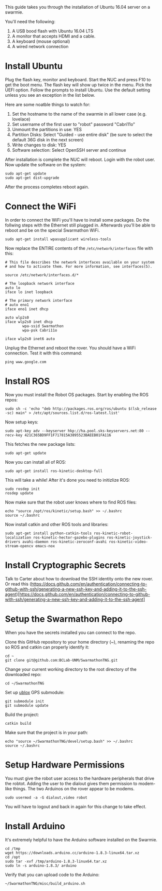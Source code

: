 This guide takes you through the installation of Ubuntu 16.04 server on a swarmie. 

You'll need the following: 
1. A USB bood flash with Ubuntu 16.04 LTS
2. A monitor that accepts HDMI and a cable. 
3. A keyboard (mouse optional)
4. A wired network connection

# Install Ubuntu

Plug the flash key, monitor and keyboard. Start the NUC and press F10 to get the boot menu. The flash key will show
up twice in the menu. Pick the UEFI option. Follow the prompts to install Ubuntu. Use the default setting unless you 
see an exception in the list below.

Here are some noatble things to watch for:
1. Set the hostname to the name of the swarmie in all lower case (e.g. lovelace)
2. Set username of the first user to "robot" password "Cabri11o"
3. Unmount the partitions in use: YES 
4. Partition Disks: Select "Guided - use entire disk" (be sure to select the default 36G disk in the next screen)
5. Write changes to disk: YES
6. Software selection: Select OpenSSH server and continue

After installation is complete the NUC will reboot. Login with the robot user. Now update the software on the system:
```
sudo apt-get update
sudo apt-get dist-upgrade
```
After the process completes reboot again. 

# Connect the WiFi

In order to connect the WiFi you'll have to install some packages. Do the follwing steps with the Ethernet still plugged in. 
Afterwards you'll be able to reboot and be on the special Swarmathon WiFi.

```
sudo apt-get install wpasupplicant wireless-tools
```

Now replace the ENTIRE contents of the ```/etc/network/interfaces``` file with this:
```
# This file describes the network interfaces available on your system
# and how to activate them. For more information, see interfaces(5).

source /etc/network/interfaces.d/*

# The loopback network interface
auto lo
iface lo inet loopback

# The primary network interface
# auto eno1
iface eno1 inet dhcp

auto wlp2s0  
iface wlp2s0 inet dhcp
        wpa-ssid Swarmathon
        wpa-psk Cabri11o

iface wlp2s0 inet6 auto
```

Unplug the Ethernet and reboot the rover. You should have a WiFi connection. Test it with this command:

```
ping www.google.com
```

# Install ROS
Now you must install the Robot OS packages. Start by enabling the ROS repos:
```
sudo sh -c 'echo "deb http://packages.ros.org/ros/ubuntu $(lsb_release -sc) main" > /etc/apt/sources.list.d/ros-latest.list'
```
Now setup keys:
```
sudo apt-key adv --keyserver hkp://ha.pool.sks-keyservers.net:80 --recv-key 421C365BD9FF1F717815A3895523BAEEB01FA116
```
This fetches the new package lists:
```
sudo apt-get update
```
Now you can install all of ROS: 
```
sudo apt-get install ros-kinetic-desktop-full
```
This will take a while! After it's done you need to initizlize ROS:
```
sudo rosdep init
rosdep update
```
Now make sure that the robot user knows where to find ROS files:
```
echo "source /opt/ros/kinetic/setup.bash" >> ~/.bashrc
source ~/.bashrc
```
Now install catkin and other ROS tools and libraries:
```
sudo apt-get install python-catkin-tools ros-kinetic-robot-localization ros-kinetic-hector-gazebo-plugins ros-kinetic-joystick-drivers avahi-daemon ros-kinetic-zeroconf-avahi ros-kinetic-video-stream-opencv emacs-nox
```

# Install Cryptographic Secrets
Talk to Carter about how to download the SSH identity onto the new rover. 
Or read this
(https://docs.github.com/en/authentication/connecting-to-github-with-ssh/generating-a-new-ssh-key-and-adding-it-to-the-ssh-agent)[https://docs.github.com/en/authentication/connecting-to-github-with-ssh/generating-a-new-ssh-key-and-adding-it-to-the-ssh-agent]

# Setup the Swarmathon Repo 
When you have the secrets installed you can connect to the repo. 

Clone this GitHub repository to your home directory (~), renaming the repo so ROS and catkin can properly identify it:

```
cd ~
git clone git@github.com:BCLab-UNM/SwarmathonTNG.git
```

Change your current working directory to the root directory of the downloaded repo:

```
cd ~/SwarmathonTNG
```

Set up [ublox](http://wiki.ros.org/ublox) GPS submodule:

```
git submodule init
git submodule update
```
Build the project:
```
catkin build
```
Make sure that the project is in your path:
```
echo "source ~/SwarmathonTNG/devel/setup.bash" >> ~/.bashrc
source ~/.bashrc
```
# Setup Hardware Permissions 
You must give the robot user access to the hardware peripherals that drive the robtot. Adding the user to the dialout 
gives them permission to modem-like things. The two Arduinos on the rover appear to be modems. 
```
sudo usermod -a -G dialout,video robot
```
You will have to logout and back in again for this change to take effect. 

# Install Arduino
It's extremely helpful to have the Arduino software installed on the Swarmie. 
```
cd /tmp
wget https://downloads.arduino.cc/arduino-1.8.3-linux64.tar.xz
cd /opt
sudo tar -xvf /tmp/arduino-1.8.3-linux64.tar.xz 
sudo ln -s arduino-1.8.3/ arduino
```
Verify that you can upload code to the Arduino:
```
~/SwarmathonTNG/misc/build_arduino.sh 
```
